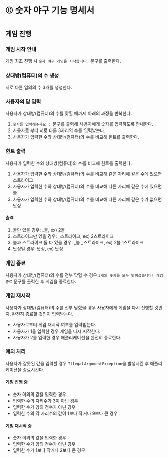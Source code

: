 # ⚾️ 숫자 야구 기능 명세서

## 게임 진행

### 게임 시작 안내

게임 최초 진행 시 `숫자 야구 게임을 시작합니다.` 문구를 출력한다.

### 상대방(컴퓨터)의 수 생성

서로 다른 임의의 수 3개를 생성한다.

### 사용자의 답 입력

사용자가 상대방(컴퓨터)의 수를 맞힐 때까지 아래의 과정을 반복한다.

1. `숫자를 입력해주세요 : `문구를 출력해 사용자에게 숫자를 입력하도록 안내한다.
2. 사용자로 부터 서로 다른 3자리의 수를 입력받는다.
3. 사용자가 입력한 수와 상대방(컴퓨터)의 수를 비교해 힌트를 출력한다. 

### 힌트 출력

사용자가 입력한 수와 상대방(컴퓨터)의 수를 비교해 힌트를 출력한다.

1. 사용자가 입력한 수와 상대방(컴퓨터)의 수를 비교해 같은 자리에 같은 수에 있으면 스트라이크
2. 사용자가 입력한 수와 상대방(컴퓨터)의 수를 비교해 다른 자리에 같은 수에 있으면 볼
3. 사용자가 입력한 수와 상대방(컴퓨터)의 수를 비교해 다른 자리에 같은 수가 없으면 낫싱

#### 출력

1. 볼만 있을 경우: _볼, ex) 2볼
2. 스트라이크만 있을 경우: _스트라이크, ex) 2스트라이크
3. 볼과 스트라이크 둘 다 있을 경우: _볼 _스트라이크, ex) 2볼 1스트라이크
4. 낫싱일 경우: 낫싱, ex) 낫싱

### 게임 종료

사용자가 상대방(컴퓨터)의 수를 전부 맞혈 수 경우 `3개의 숫자를 모두 맞히셨습니다! 게임 종료` 문구를 출력한 후 게임을 종료한다.

### 게임 재시작

사용자가 상대방(컴퓨터)의 수를 전부 맞혔을 경우 사용자에게 게임을 다시 진행할 것인지, 완전히 종료할 것인지 입력받는다.

- 사용자로부터 게임 재시작 여부를 입력받는다.
- 사용자가 1을 입력한 경우 게임을 다시 시작한다.
- 사용자가 2를 입력한 경우 애플리케이션을 완전히 종료한다.

### 예외 처리

사용자가 잘못된 값을 입력할 경우 `IllegalArgumentException`을 발생시킨 후 애플리케이션을 종료시킨다.

#### 게임 진행 중

- 숫자 이외의 값을 입력한 경우
- 입력한 수의 자리수가 3이 아닌 경우
- 입력한 수가 양의 정수가 아닌 경우
- 입력한 수의 각 자리수의 값이 1보다 작거나 9보다 큰 경우

#### 게임 재시작 중

- 숫자 이외의 값을 입력한 경우
- 입력한 수가 양의 정수가 아닌 경우
- 입력한 수가 1보다 작거나 2보다 큰 경우